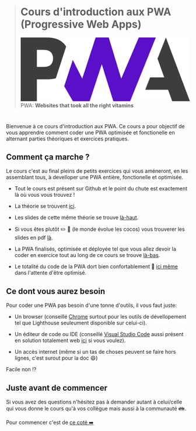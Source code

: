 > # Cours d'introduction aux PWA (Progressive Web Apps)
>
> ![bg right:50% 60%](./images/pwa-logo.png)
> PWA: **Websites that took all the right vitamins**

#

Bienvenue à ce cours d'introduction aux PWA. Ce cours a pour objectif de vous apprendre comment coder une PWA optimisée et fonctionelle en alternant parties théoriques et exercices pratiques.

## Comment ça marche ?

Le cours c'est au final pleins de petits exercices qui vous améneront, en les assemblant tous, à develloper une PWA entière, fonctionelle et optimisée.

- Tout le cours est présent sur Github et le point du chute est exactement là où vous vous trouvez !

- La théorie se trouvent [ici]().

- Les slides de cette même théorie se trouve [là-haut]().

- Si vous êtes plutôt :pencil2: :closed_book: (le monde évolue les cocos) vous trouverer les slides en pdf [là]().

- La PWA finalisés, optimisée et déployée tel que vous allez devoir la coder en exercice tout au long de ce cours se trouve [là-bas]().

- Le totalité du code de la PWA dort bien confortablement :princess: [ici même]() dans l'attente d'être optimisé.

## Ce dont vous aurez besoin

Pour coder une PWA pas besoin d'une tonne d'outils, il vous faut juste:

- Un browser (conseillé [Chrome](https://www.google.com/chrome/) surtout pour les outils de dévellopement tel que Lighthouse seuleument disponible sur celui-ci).

- Un éditeur de code ou IDE (conseillé [Visual Studio Code](https://code.visualstudio.com/) aussi présent en solution totalement web [ici](https://vscode.dev/) si vous voulez).

- Un accès internet (même si un tas de choses peuvent se faire hors lignes, c'est surout pour la doc :smile:)

Facile non :interrobang:

## Juste avant de commencer

Si vous avez des questions n'hésitez pas à demander autant à celui/celle qui vous donne le cours qu'à vos collègue mais aussi à la communauté :family:.

Pour commencer c'est de [ce coté :arrow_right:]()
